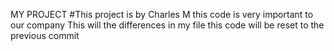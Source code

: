 MY PROJECT
#This project is by Charles M
this code is very important to our company
This will the differences in my file
this code will be reset to the previous commit
